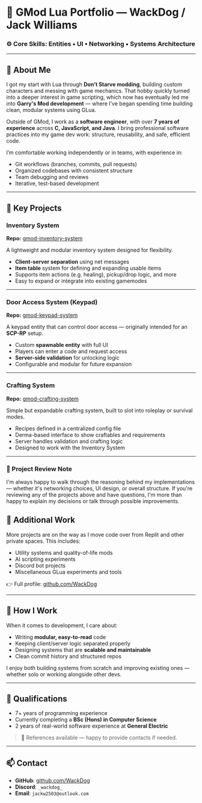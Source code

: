 # 💼 GMod Lua Portfolio — WackDog / Jack Williams

### ⚙️ Core Skills: Entities • UI • Networking • Systems Architecture

---

## 👋 About Me

I got my start with Lua through **Don’t Starve modding**, building custom characters and messing with game mechanics. That hobby quickly turned into a deeper interest in game scripting, which now has eventually led me into **Garry's Mod development** — where I’ve began spending time building clean, modular systems using GLua.

Outside of GMod, I work as a **software engineer**, with over **7 years of experience** across **C, JavaScript, and Java**. I bring professional software practices into my game dev work: structure, reusability, and safe, efficient code.

I’m comfortable working independently or in teams, with experience in:

- Git workflows (branches, commits, pull requests)
- Organized codebases with consistent structure
- Team debugging and reviews
- Iterative, test-based development

---

## 🔨 Key Projects

### Inventory System  
**Repo:** [gmod-inventory-system](https://github.com/WackDog/gmod-inventory-system)

A lightweight and modular inventory system designed for flexibility.

- **Client-server separation** using net messages  
- **Item table** system for defining and expanding usable items  
- Supports item actions (e.g. healing), pickup/drop logic, and more  
- Easy to expand or integrate into existing gamemodes  

---

### Door Access System (Keypad)  
**Repo:** [gmod-keypad-system](https://github.com/WackDog/gmod-keypad-system)

A keypad entity that can control door access — originally intended for an **SCP-RP** setup.

- Custom **spawnable entity** with full UI  
- Players can enter a code and request access  
- **Server-side validation** for unlocking logic  
- Configurable and modular for future expansion  

---

### Crafting System  
**Repo:** [gmod-crafting-system](https://github.com/WackDog/gmod-crafting-system)

Simple but expandable crafting system, built to slot into roleplay or survival modes.

- Recipes defined in a centralized config file  
- Derma-based interface to show craftables and requirements  
- Server handles validation and crafting logic  
- Designed to work with the Inventory System  

---

### 📌 Project Review Note

I'm always happy to walk through the reasoning behind my implementations — whether it's networking choices, UI design, or overall structure. If you're reviewing any of the projects above and have questions, I'm more than happy to explain my decisions or talk through possible improvements.

## 📁 Additional Work

More projects are on the way as I move code over from Replit and other private spaces. This includes:

- Utility systems and quality-of-life mods  
- AI scripting experiments  
- Discord bot projects  
- Miscellaneous GLua experiments and tools

👉 Full profile: [github.com/WackDog](https://github.com/WackDog)

---

## 🧩 How I Work

When it comes to development, I care about:

- Writing **modular, easy-to-read** code  
- Keeping client/server logic separated properly  
- Designing systems that are **scalable and maintainable**  
- Clean commit history and structured repos  

I enjoy both building systems from scratch and improving existing ones — whether solo or working alongside other devs.

---

## 📜 Qualifications

- 7+ years of programming experience  
- Currently completing a **BSc (Hons) in Computer Science**  
- 2 years of real-world software experience at **General Electric**

> 📌 References available — happy to provide contacts if needed.

---

## 📫 Contact

- **GitHub**: [github.com/WackDog](https://github.com/WackDog)  
- **Discord**: `_wackdog_`  
- **Email**: `jackw2503@outlook.com`
